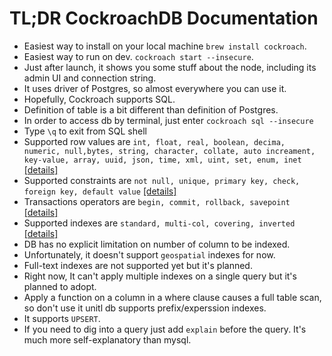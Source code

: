 # TL;DR CockroachDB Documentation

- Easiest way to install on your local machine `brew install cockroach`.
- Easiest way to run on dev. `cockroach start --insecure`. 
- Just after launch, it shows you some stuff about the node, including its admin UI and connection string.
- It uses driver of Postgres, so almost everywhere you can use it.
- Hopefully, Cockroach supports SQL.
- Definition of table is a bit different than definition of Postgres.
- In order to access db by terminal, just enter `cockroach sql --insecure`
- Type `\q` to exit from SQL shell
- Supported row values are `int, float, real, boolean, decima, numeric, null,bytes, string, character, collate, auto increament, key-value, array, uuid, json, time, xml, uint, set, enum, inet` [[details]](https://www.cockroachlabs.com/docs/stable/sql-feature-support.html#row-values)
- Supported constraints are `not null, unique, primary key, check, foreign key, default value` [[details]](https://www.cockroachlabs.com/docs/stable/sql-feature-support.html#constraints)
- Transactions operators are `begin, commit, rollback, savepoint` [[details]](https://www.cockroachlabs.com/docs/stable/sql-feature-support.html#transactions)
- Supported indexes are `standard, multi-col, covering, inverted` [[details]](https://www.cockroachlabs.com/docs/stable/sql-feature-support.html#indexes)
- DB has no explicit limitation on number of column to be indexed.
- Unfortunately, it doesn't support `geospatial` indexes for now.
- Full-text indexes are not supported yet but it's planned.
- Right now, It can't apply multiple indexes on a single query but it's planned to adopt.
- Apply a function on a column in a where clause causes a full table scan, so don't use it unitl db supports prefix/experssion indexes.
- It supports `UPSERT`.
- If you need to dig into a query just add `explain` before the query. It's much more self-explanatory than mysql.
